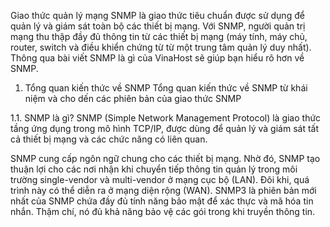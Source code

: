 Giao thức quản lý mạng SNMP là giao thức tiêu chuẩn được sử dụng để quản lý và giám sát toàn bộ các thiết bị mạng. Với SNMP, người quản trị mạng thu thập đầy đủ thông tin từ các thiết bị mạng (máy tính, máy chủ, router, switch và điều khiển chứng từ từ một trung tâm quản lý duy nhất). Thông qua bài viết SNMP là gì của VinaHost sẽ giúp bạn hiểu rõ hơn về SNMP.

1. Tổng quan kiến thức về SNMP 
Tổng quan kiến thức về SNMP từ khái niệm và cho dến các phiên bản của giao thức SNMP

1.1. SNMP là gì? 
 SNMP (Simple Network Management Protocol) là giao thức tầng ứng dụng trong mô hình TCP/IP, được dùng để quản lý và giám sát tất cả thiết bị mạng và các chức năng có liên quan.

SNMP cung cấp ngôn ngữ chung cho các thiết bị mạng. Nhờ đó, SNMP tạo thuận lợi cho các nơi nhận khi chuyển tiếp thông tin quản lý trong môi trường single-vendor và multi-vendor ở mạng cục bộ (LAN). Đôi khi, quá trình này có thể diễn ra ở mạng diện rộng (WAN). SNMP3 là phiên bản mới nhất của SNMP chứa đầy đủ tính năng bảo mật để xác thực và mã hóa tin nhắn. Thậm chí, nó đủ khả năng bảo vệ các gói trong khi truyền thông tin. 